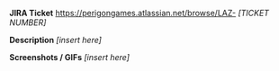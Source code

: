 **JIRA Ticket**
https://perigongames.atlassian.net/browse/LAZ- *[TICKET NUMBER]*

**Description**
*[insert here]*

**Screenshots / GIFs**
*[insert here]*

